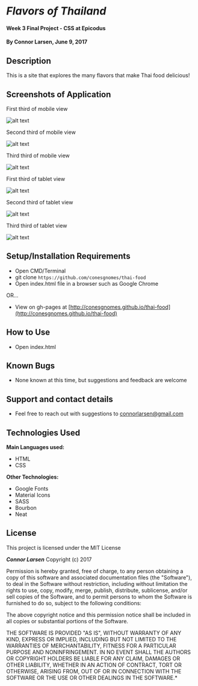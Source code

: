 # _Flavors of Thailand_

#### Week 3 Final Project - CSS at Epicodus

#### By **Connor Larsen, June 9, 2017**

## Description

 This is a site that explores the many flavors that make Thai food delicious!

## Screenshots of Application

First third of mobile view

![alt text](https://github.com/conesgnomes/thai-food/blob/master/img/mobile-1.png)

Second third of mobile view

![alt text](https://github.com/conesgnomes/thai-food/blob/master/img/mobile-2.png)

Third third of mobile view

![alt text](https://github.com/conesgnomes/thai-food/blob/master/img/mobile-3.png)

First third of tablet view

![alt text](https://github.com/conesgnomes/thai-food/blob/master/img/tablet-1.png)

Second third of tablet view

![alt text](https://github.com/conesgnomes/thai-food/blob/master/img/tablet-2.png)

Third third of tablet view

![alt text](https://github.com/conesgnomes/thai-food/blob/master/img/tablet-3.png)

## Setup/Installation Requirements

* Open CMD/Terminal
* git clone `https://github.com/conesgnomes/thai-food`
* Open index.html file in a browser such as Google Chrome

OR...

* View on gh-pages at [http://conesgnomes.github.io/thai-food](http://conesgnomes.github.io/thai-food)

## How to Use

* Open index.html

## Known Bugs

* None known at this time, but suggestions and feedback are welcome

## Support and contact details

* Feel free to reach out with suggestions to connorlarsen@gmail.com

## Technologies Used

**Main Languages used:**

* HTML
* CSS

**Other Technologies:**

* Google Fonts
* Material Icons
* SASS
* Bourbon
* Neat

## License

This project is licensed under the MIT License

**_Connor Larsen_** Copyright (c) 2017

Permission is hereby granted, free of charge, to any person obtaining a copy of this software and associated documentation files (the "Software"), to deal in the Software without restriction, including without limitation the rights to use, copy, modify, merge, publish, distribute, sublicense, and/or sell copies of the Software, and to permit persons to whom the Software is furnished to do so, subject to the following conditions:

The above copyright notice and this permission notice shall be included in all copies or substantial portions of the Software.

THE SOFTWARE IS PROVIDED "AS IS", WITHOUT WARRANTY OF ANY KIND, EXPRESS OR IMPLIED, INCLUDING BUT NOT LIMITED TO THE WARRANTIES OF MERCHANTABILITY, FITNESS FOR A PARTICULAR PURPOSE AND NONINFRINGEMENT. IN NO EVENT SHALL THE AUTHORS OR COPYRIGHT HOLDERS BE LIABLE FOR ANY CLAIM, DAMAGES OR OTHER LIABILITY, WHETHER IN AN ACTION OF CONTRACT, TORT OR OTHERWISE, ARISING FROM, OUT OF OR IN CONNECTION WITH THE SOFTWARE OR THE USE OR OTHER DEALINGS IN THE SOFTWARE.*
